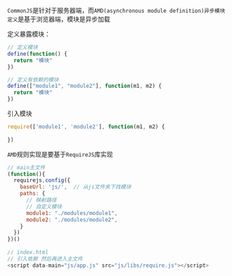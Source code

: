 `CommonJS`是针对于服务器端，而`AMD(asynchronous module definition)异步模块定义`是基于浏览器端，模块是异步加载

定义暴露模块：

```javascript
// 定义模块
define(function() {
  return "模块"
})

// 定义有依赖的模块
define(["module1", "module2"], function(m1, m2) {
  return "模块"
})
```

引入模块

```javascript
require(['module1', 'module2'], function(m1, m2) {
  
})
```

`AMD`规则实现是要基于`RequireJS`库实现

```javascript
// main主文件
(function(){
  requirejs,config({
    baseUrl: 'js/',  // 从js文件夹下找模块
    paths: {
      // 映射路径
      // 自定义模块
      module1: "./modules/module1",
      module2: "./modules/module2",
    }
  })
})()
  
// index.html
// 引入依赖 然后再进入主文件
<script data-main="js/app.js" src="js/libs/require.js"></script>
```

